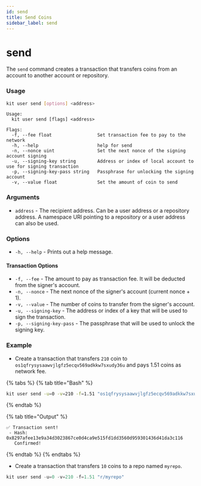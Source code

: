 ```yaml
---
id: send
title: Send Coins
sidebar_label: send
---
```


# send

The `send` command creates a transaction that transfers coins from an account to another account or repository.

### Usage

```bash
kit user send [options] <address>
```

```text
Usage:
  kit user send [flags] <address>

Flags:
  -f, --fee float                 Set transaction fee to pay to the network
  -h, --help                      help for send
  -n, --nonce uint                Set the next nonce of the signing account signing
  -u, --signing-key string        Address or index of local account to use for signing transaction
  -p, --signing-key-pass string   Passphrase for unlocking the signing account
  -v, --value float               Set the amount of coin to send
```

### Arguments

* `address` - The recipient address. Can be a user address or a repository address. A namespace URI pointing to a repository or a user address can also be used. 

### Options

* `-h, --help` - Prints out a help message.

#### Transaction Options

* `-f, --fee` - The amount to pay as transaction fee. It will be deducted from the signer's account.
* `-n, --nonce` - The next nonce of the signer's account \(current nonce +  1\). 
* `-v, --value` - The number of coins to transfer from the signer's account.
* `-u, --signing-key` - The address or index of a key that will be used to sign the transaction.
* `-p, --signing-key-pass` - The passphrase that will be used to unlock the signing key.

### Example

* Create a transaction that transfers `210` coin to `os1qfrysysaawvjlgfz5ecqv569adkkw7sxudy36u` and pays 1.51 coins as network fee.

{% tabs %}
{% tab title="Bash" %}
```bash
kit user send -u=0 -v=210 -f=1.51 "os1qfrysysaawvjlgfz5ecqv569adkkw7sxudy36u"
```
{% endtab %}

{% tab title="Output" %}
```
✅ Transaction sent!
 - Hash: 0x8297afee13e9a34d3023867ce0d4ca9e515fd1dd3560d959301436d41da3c116
   Confirmed!
```
{% endtab %}
{% endtabs %}

* Create a transaction that transfers `10` coins to a repo named `myrepo`.

```javascript
kit user send -u=0 -v=210 -f=1.51 "r/myrepo"
```

